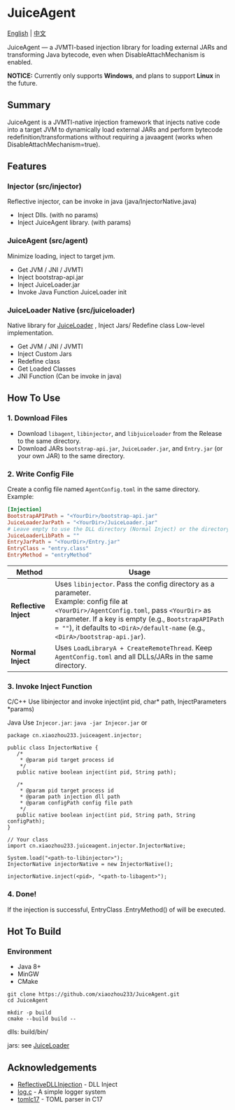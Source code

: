 
# JuiceAgent
[English]() | [中文]()

JuiceAgent — a JVMTI-based injection library for loading external JARs and transforming Java bytecode, even when DisableAttachMechanism is enabled.

**NOTICE:** Currently only supports **Windows**, and plans to support **Linux** in the future.
## Summary
JuiceAgent is a JVMTI-native injection framework that injects native code into a target JVM to dynamically load external JARs and perform bytecode redefinition/transformations without requiring a javaagent (works when DisableAttachMechanism=true).
## Features
### Injector (src/injector)
 Reflective injector, can be invoke in java (java/InjectorNative.java)
- Inject Dlls. (with no params)
- Inject JuiceAgent library. (with params)

### JuiceAgent (src/agent)
 Minimize loading, inject to target jvm.
- Get JVM / JNI / JVMTI
- Inject bootstrap-api.jar
- Inject JuiceLoader.jar
- Invoke Java Function JuiceLoader init

### JuiceLoader Native (src/juiceloader)
 Native library for [JuiceLoader](https://github.com/xiaozhou233/JuiceLoader) , Inject Jars/ Redefine class Low-level implementation.
- Get JVM / JNI / JVMTI
- Inject Custom Jars
- Redefine class
- Get Loaded Classes
- JNI Function (Can be invoke in java)
## How To Use

### 1. Download Files
- Download `libagent`, `libinjector`, and `libjuiceloader` from the Release to the same directory.  
- Download JARs `bootstrap-api.jar`, `JuiceLoader.jar`, and `Entry.jar` (or your own JAR) to the same directory.

### 2. Write Config File
Create a config file named `AgentConfig.toml` in the same directory. Example:

```toml
[Injection]
BootstrapAPIPath = "<YourDir>/bootstrap-api.jar"
JuiceLoaderJarPath = "<YourDir>/JuiceLoader.jar"
# Leave empty to use the DLL directory (Normal Inject) or the directory passed as parameter (Reflective Inject)
JuiceLoaderLibPath = ""
EntryJarPath = "<YourDir>/Entry.jar"
EntryClass = "entry.class"
EntryMethod = "entryMethod"
```
| Method| Usage|
| - | -|
| **Reflective Inject** | Uses `libinjector`. Pass the config directory as a parameter. </br> Example: config file at `<YourDir>/AgentConfig.toml`, pass `<YourDir>` as parameter. If a key is empty (e.g., `BootstrapAPIPath = ""`), it defaults to `<DirA>/default-name` (e.g., `<DirA>/bootstrap-api.jar`). |
| **Normal Inject**     | Uses `LoadLibraryA + CreateRemoteThread`. Keep `AgentConfig.toml` and all DLLs/JARs in the same directory.

### 3. Invoke Inject Function
 C/C++ Use libinjector and invoke inject(int pid, char* path, InjectParameters *params)

 Java Use `Injecor.jar`: `java -jar Injecor.jar`  or
 ``` 
 package cn.xiaozhou233.juiceagent.injector;

public class InjectorNative {
    /*
     * @param pid target process id
     */
    public native boolean inject(int pid, String path);

    /*
     * @param pid target process id
     * @param path injection dll path
     * @param configPath config file path
     */
    public native boolean inject(int pid, String path, String configPath);
}
```
```
// Your class
import cn.xiaozhou233.juiceagent.injector.InjectorNative;

System.load("<path-to-libinjector>");
InjectorNative injectorNative = new InjectorNative();

injectorNative.inject(<pid>, "<path-to-libagent>");
```

### 4. Done!
If the injection is successful, EntryClass .EntryMethod() of <EntryJarPath> will be executed.
## Hot To Build
### Environment
- Java 8+
- MinGW
- CMake
```
git clone https://github.com/xiaozhou233/JuiceAgent.git
cd JuiceAgent

mkdir -p build
cmake --build build --
```
dlls: build/bin/

jars: see [JuiceLoader](https://github.com/xiaozhou233/JuiceLoader)
## Acknowledgements

 - [ReflectiveDLLInjection](https://github.com/stephenfewer/ReflectiveDLLInjection) - DLL Inject
 - [log.c](https://github.com/rxi/log.c) - A simple logger system
 - [tomlc17](https://github.com/cktan/tomlc17) - TOML parser in C17 


